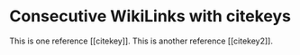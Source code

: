# Consecutive WikiLinks with citekeys

This is one reference [[citekey]]. This is another reference [[citekey2]].
